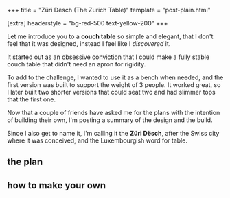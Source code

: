 +++
title = "Züri Dësch (The Zurich Table)"
template = "post-plain.html"

[extra]
headerstyle = "bg-red-500 text-yellow-200"
+++

Let me introduce you to a **couch table** so simple and elegant, that I don't feel that it was designed, instead I feel like I _discovered_ it.

It started out as an obsessive conviction that I could make a fully stable couch table that didn't need an apron for rigidity.

To add to the challenge, I wanted to use it as a bench when needed, and the first version was built to support the weight of 3 people. It worked great, so I later built two shorter versions that could seat two and had slimmer tops that the first one.

Now that a couple of friends have asked me for the plans with the intention of building their own, I'm posting a summary of the design and the build.

Since I also get to name it, I'm calling it the **Züri Dësch**, after the Swiss city where it was conceived, and the Luxembourgish word for table.

## the plan

## how to make your own
